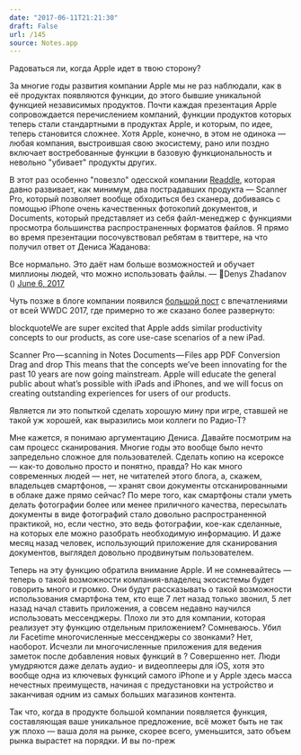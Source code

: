 ```yaml
---
date: "2017-06-11T21:21:30"
draft: False
url: /145
source: Notes.app
---
```


Радоваться ли, когда Apple идет в твою сторону?

За многие годы развития компании Apple мы не раз наблюдали, как в её продуктах появляются функции, до этого бывшие уникальной функцией независимых продуктов. Почти каждая презентация Apple сопровождается перечислением компаний, функции продуктов которых теперь стали стандартными в продуктах Apple, и которым, по идее, теперь становится сложнее. Хотя Apple, конечно, в этом не одинока — любая компания, выстроившая свою экосистему, рано или поздно включает востребованные функции в базовую функциональность и невольно "убивает" продукты других.

В этот раз особенно "повезло" одесской компании [Readdle](https://readdle.com/), которая давно развивает, как минимум, два пострадавших продукта — Scanner Pro, который позволяет вообще обходиться без сканера, добиваясь с помощью iPhone очень качественных фотокопий документов, и Documents, который представляет из себя файл-менеджер с функциями просмотра большинства распространенных форматов файлов. Я прямо во время презентации посочувствовал ребятам в твиттере, на что получил ответ от Дениса Жаданова:

Все нормально. Это даёт нам больше возможностей и обучает миллионы людей, что можно использовать файлы.
— 👾Denys Zhadanov () [June 6, 2017](https://twitter.com/DenZhadanov/status/871894737787142144)


Чуть позже в блоге компании появился [большой пост](https://blog.readdle.com/wwdc-2017-thoughts-8fa29cf6df72) с впечатлениями от всей WWDC 2017, где примерно то же сказано более развернуто:

blockquoteWe are super excited that Apple adds similar productivity concepts to our products, as core use-case scenarios of a new iPad.

Scanner Pro — scanning in Notes
Documents — Files app
PDF Conversion
Drag and drop
This means that the concepts we’ve been innovating for the past 10 years are now going mainstream. Apple will educate the general public about what’s possible with iPads and iPhones, and we will focus on creating outstanding experiences for users of our products.



Является ли это попыткой сделать хорошую мину при игре, ставшей не такой уж хорошей, как выразились мои коллеги по Радио-Т?

Мне кажется, я понимаю аргументацию Дениса. Давайте посмотрим на сам процесс сканирования. Многие годы это вообще было нечто запредельно сложное для пользователей. Сделать копию на ксероксе — как-то довольно просто и понятно, правда? Но как много современных людей — нет, не читателей этого блога, а, скажем, владельцев смартфонов, — хранят свои документы отсканированными в облаке даже прямо сейчас? По мере того, как смартфоны стали уметь делать фотографии более или менее приличного качества, пересылать документы в виде фотографий стало довольно распространенной практикой, но, если честно, это ведь фотографии, кое-как сделанные, на которых еле можно разобрать необходимую информацию. И даже месяц назад человек, использующий приложение для сканирования документов, выглядел довольно продвинутым пользователем.

Теперь на эту функцию обратила внимание Apple. И не сомневайтесь — теперь о такой возможности компания-владелец экосистемы будет говорить много и громко. Они будут рассказывать о такой возможности использования смартфона тем, кто еще 7 лет назад только звонил, 5 лет назад начал ставить приложения, а совсем недавно научился использовать мессенджеры. Плохо ли это для компании, которая реализует эту функцию отдельным приложением? Сомневаюсь. Убил ли Facetime многочисленные мессенджеры со звонками? Нет, наоборот. Исчезли ли многочисленные приложения для ведения заметок после добавления новых функций в ? Совершенно нет. Люди умудряются даже делать аудио- и видеоплееры для iOS, хотя это вообще одна из ключевых функций самого iPhone и у Apple здесь масса нечестных преимуществ, начиная с предустановки на устройство и заканчивая одним из самых больших магазинов контента.

Так что, когда в продукте большой компании появляется функция, составляющая ваше уникальное предложение, всё может быть не так уж плохо — ваша доля на рынке, скорее всего, уменьшится, зато объем рынка вырастет на порядки. И вы по-преж
